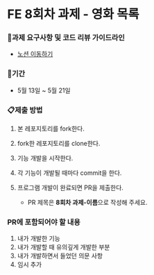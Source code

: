 # FE 8회차 과제 - 영화 목록

### 📌과제 요구사항 및 코드 리뷰 가이드라인

- [노션 이동하기](https://www.notion.so/jinlee1703/8-useEffect-Hook-e1bbcddb30db4f99b076626862b47eb4?pvs=4#79e9b500b84c4f71a213fa118bd40103)

### 📅기간

- 5월 13일 ~ 5월 21일

### 📋제출 방법

1. 본 레포지토리를 fork한다.
2. fork한 레포지토리를 clone한다.
3. 기능 개발을 시작한다.
4. 각 기능이 개발될 때마다 commit을 한다.
5. 프로그램 개발이 완료되면 PR을 제출한다.

   - PR 제목은 **8회차 과제-이름**으로 작성해 주세요.

### PR에 포함되어야 할 내용

1. 내가 개발한 기능
2. 내가 개발할 때 유의깊게 개발한 부분
3. 내가 개발하면서 들었던 의문 사항
4. 임시 추가
